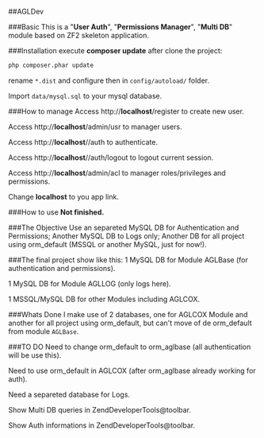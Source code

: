 ##AGLDev

###Basic
This is a "<b>User Auth</b>", "<b>Permissions Manager</b>", "<b>Multi DB</b>" module based on ZF2 skeleton application.

###Installation
execute <b>composer update</b> after clone the project:
```sh
php composer.phar update
```

rename `*.dist` and configure then in `config/autoload/` folder.

Import `data/mysql.sql` to your mysql database.

###How to manage
Access http://<b>localhost</b>/register to create new user.

Access http://<b>localhost</b>/admin/usr to manager users.

Access http://<b>localhost</b>//auth to authenticate.

Access http://<b>localhost</b>//auth/logout to logout current session.

Access http://<b>localhost</b>/admin/acl to manager roles/privileges and permissions.

Change <b>localhost</b> to you app link.

###How to use
<b>Not finished.</b>

###The Objective
Use an separeted MySQL DB for Authentication and Permissions;
Another MySQL DB to Logs only;
Another DB for all project using orm_default (MSSQL or another MySQL, just for now!).

###The final project show like this:
1 MySQL DB for Module AGLBase (for authentication and permissions).

1 MySQL DB for Module AGLLOG (only logs here).

1 MSSQL/MySQL DB for other Modules including AGLCOX.


###Whats Done
I make use of 2 databases, one for AGLCOX Module and another for all project using orm_default, but can't move of de orm_default from module `AGLBase`.

###TO DO
Need to change orm_default to orm_aglbase (all authentication will be use this).

Need to use orm_default in AGLCOX (after orm_aglbase already working for auth).

Need a separeted database for Logs.

Show Multi DB queries in ZendDeveloperTools@toolbar.

Show Auth informations in ZendDeveloperTools@toolbar.

